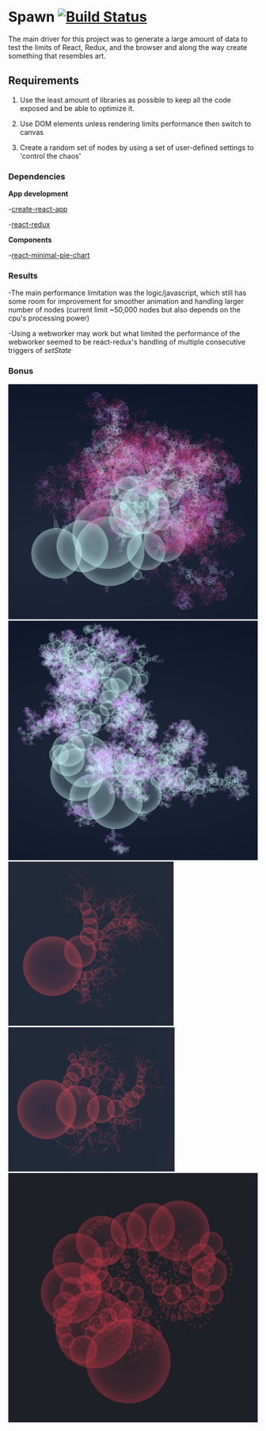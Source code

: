 # Spawn [![Build Status](https://travis-ci.com/AhmedAbuelaish/spawn-react-redux.svg?branch=master)](https://travis-ci.com/AhmedAbuelaish/spawn-react-redux)
The main driver for this project was to generate a large amount of data to test the limits of React, Redux, and the browser and along the way create something that resembles art.

## Requirements

1. Use the least amount of libraries as possible to keep all the code exposed and be able to optimize it.

2. Use DOM elements unless rendering limits performance then switch to canvas

3. Create a random set of nodes by using a set of user-defined settings to 'control the chaos'

### Dependencies

**App development**

-[create-react-app](https://www.npmjs.com/package/create-react-app)

-[react-redux](https://www.npmjs.com/package/react-redux)

**Components**

-[react-minimal-pie-chart](https://www.npmjs.com/package/react-minimal-pie-chart)

### Results

-The main performance limitation was the logic/javascript, which still has some room for improvement for smoother animation and handling larger number of nodes (current limit ~50,000 nodes but also depends on the cpu's processing power)

-Using a webworker may work but what limited the performance of the webworker seemed to be react-redux's handling of multiple consecutive triggers of *setState*

### Bonus
![alt text](https://github.com/AhmedAbuelaish/spawn-react-redux/blob/master/images/Capture.PNG?raw=true)
![alt text](https://github.com/AhmedAbuelaish/spawn-react-redux/blob/master/images/Capture2.PNG?raw=true)
![alt text](https://github.com/AhmedAbuelaish/spawn-react-redux/blob/master/images/1%200%20100%200%20-60%2090.PNG?raw=true)
![alt text](https://github.com/AhmedAbuelaish/spawn-react-redux/blob/master/images/1%200%20100%200%20-60%2090%20(1).PNG?raw=true)
![alt text](https://github.com/AhmedAbuelaish/spawn-react-redux/blob/master/images/Image%203-9-19%20at%203.08%20PM.jpg?raw=true)



